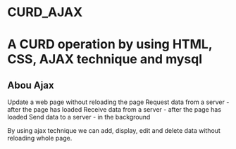 # CURD_AJAX
<h1>
A CURD operation by using HTML, CSS, AJAX technique and mysql
</h1>

<h2>Abou Ajax</h2>
<p>
Update a web page without reloading the page
Request data from a server - after the page has loaded
Receive data from a server - after the page has loaded
Send data to a server - in the background
</p>

By using ajax technique we can add, display, edit and delete data without reloading whole page.
